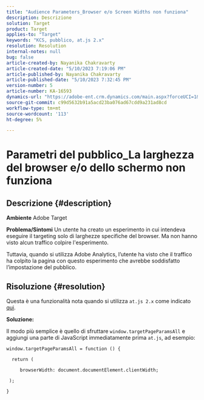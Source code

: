 ```yaml
---
title: "Audience Parameters_Browser e/o Screen Widths non funziona"
description: Descrizione
solution: Target
product: Target
applies-to: "Target"
keywords: "KCS, pubblico, at.js 2.x"
resolution: Resolution
internal-notes: null
bug: false
article-created-by: Nayanika Chakravarty
article-created-date: "5/10/2023 7:19:06 PM"
article-published-by: Nayanika Chakravarty
article-published-date: "5/10/2023 7:32:45 PM"
version-number: 5
article-number: KA-16593
dynamics-url: "https://adobe-ent.crm.dynamics.com/main.aspx?forceUCI=1&pagetype=entityrecord&etn=knowledgearticle&id=33aea286-67ef-ed11-8849-6045bd006239"
source-git-commit: c99d5632b91a5acd23ba076ad67cdd9a231ad8cd
workflow-type: tm+mt
source-wordcount: '113'
ht-degree: 5%

---
```


# Parametri del pubblico_La larghezza del browser e/o dello schermo non funziona

## Descrizione {#description}

<b>Ambiente</b>
Adobe Target


<b>Problema/Sintomi</b>
Un utente ha creato un esperimento in cui intendeva eseguire il targeting solo di larghezze specifiche del browser. Ma non hanno visto alcun traffico colpire l&#39;esperimento.

Tuttavia, quando si utilizza Adobe Analytics, l’utente ha visto che il traffico ha colpito la pagina con questo esperimento che avrebbe soddisfatto l’impostazione del pubblico.


## Risoluzione {#resolution}


Questa è una funzionalità nota quando si utilizza `at.js 2.x` come indicato [qui](https://experienceleague.adobe.com/docs/target-dev/developer/client-side/at-js-implementation/upgrading-from-atjs-1x-to-atjs-20.html).

<b>Soluzione:</b>

Il modo più semplice è quello di sfruttare `window.targetPageParamsAll` e aggiungi una parte di JavaScript immediatamente prima `at.js`, ad esempio:


```
window.targetPageParamsAll = function () {

  return (

     browserWidth: document.documentElement.clientWidth;

 );

}
```

